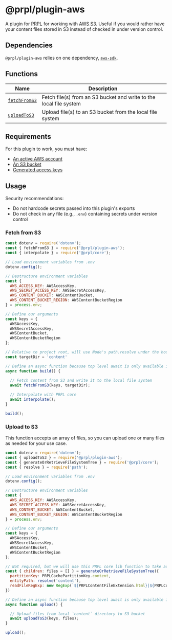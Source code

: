 # @prpl/plugin-aws

A plugin for [PRPL](https://github.com/tyhopp/prpl) for working with [AWS S3](https://aws.amazon.com/s3/). Useful if 
you would rather have your content files stored in S3 instead of checked in under version control.

## Dependencies

`@prpl/plugin-aws` relies on one dependency, [`aws-sdk`](https://github.com/aws/aws-sdk-js).

## Functions

| Name | Description |
| --- | --- |
| [`fetchFromS3`](https://github.com/tyhopp/prpl/tree/main/packages/plugin-aws/src/fetch-from-s3.ts) | Fetch file(s) from an S3 bucket and write to the local file system |
| [`uploadToS3`](https://github.com/tyhopp/prpl/tree/main/packages/plugin-aws/src/upload-to-s3.ts) | Upload file(s) to an S3 bucket from the local file system |

## Requirements

For this plugin to work, you must have:

- [An active AWS account](https://aws.amazon.com/premiumsupport/knowledge-center/create-and-activate-aws-account/)
- [An S3 bucket](https://docs.aws.amazon.com/AmazonS3/latest/userguide/create-bucket-overview.html)
- [Generated access keys](https://aws.amazon.com/premiumsupport/knowledge-center/create-access-key/)

## Usage

Security recommendations:
- Do not hardcode secrets passed into this plugin's exports
- Do not check in any file (e.g., `.env`) containing secrets under version control

### Fetch from S3

```javascript
const dotenv = require('dotenv');
const { fetchFromS3 } = require('@prpl/plugin-aws');
const { interpolate } = require('@prpl/core');

// Load environment variables from .env
dotenv.config();

// Destructure environment variables
const {
  AWS_ACCESS_KEY: AWSAccessKey,
  AWS_SECRET_ACCESS_KEY: AWSSecretAccessKey,
  AWS_CONTENT_BUCKET: AWSContentBucket,
  AWS_CONTENT_BUCKET_REGION: AWSContentBucketRegion
} = process.env;

// Define our arguments
const keys = {
  AWSAccessKey,
  AWSSecretAccessKey,
  AWSContentBucket,
  AWSContentBucketRegion
};

// Relative to project root, will use Node's path.resolve under the hood
const targetDir = 'content'

// Define an async function because top level await is only available in ECMAScript modules
async function build() {
  
  // Fetch content from S3 and write it to the local file system
  await fetchFromS3(keys, targetDir);

  // Interpolate with PRPL core
  await interpolate();
}

build();
```

### Upload to S3

This function accepts an array of files, so you can upload one or many files as needed for your use case.

```javascript
const dotenv = require('dotenv');
const { uploadToS3 } = require('@prpl/plugin-aws');
const { generateOrRetrieveFileSystemTree } = require('@prpl/core');
const { resolve } = require('path');

// Load environment variables from .env
dotenv.config();

// Destructure environment variables
const {
  AWS_ACCESS_KEY: AWSAccessKey,
  AWS_SECRET_ACCESS_KEY: AWSSecretAccessKey,
  AWS_CONTENT_BUCKET: AWSContentBucket,
  AWS_CONTENT_BUCKET_REGION: AWSContentBucketRegion
} = process.env;

// Define our arguments
const keys = {
  AWSAccessKey,
  AWSSecretAccessKey,
  AWSContentBucket,
  AWSContentBucketRegion
};

// Not required, but we will use this PRPL core lib function to take advantage of cached content files
const { children: files = [] } = generateOrRetrieveFileSystemTree({
  partitionKey: PRPLCachePartitionKey.content,
  entityPath: resolve('content'),
  readFileRegExp: new RegExp(`${PRPLContentFileExtension.html}|${PRPLContentFileExtension.markdown}`)
})

// Define an async function because top level await is only available in ECMAScript modules
async function upload() {

  // Upload files from local `content` directory to S3 bucket
  await uploadToS3(keys, files);
}

upload();
```